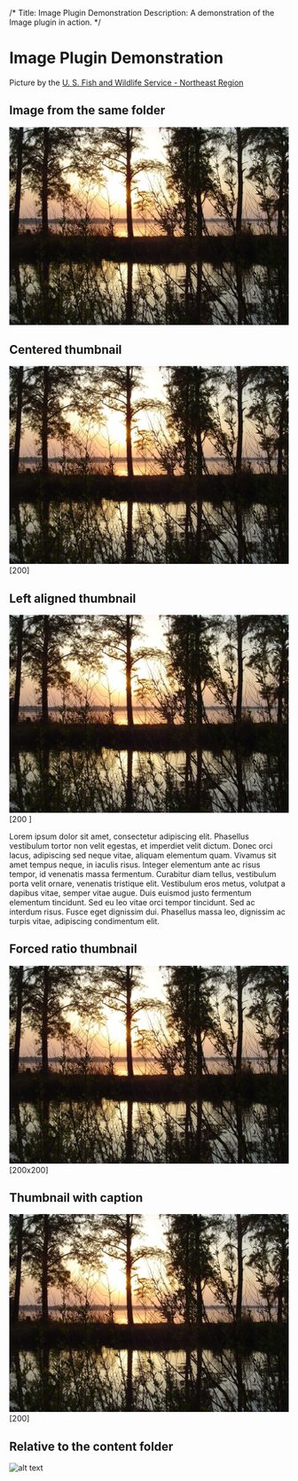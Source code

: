 /*
Title: Image Plugin Demonstration
Description: A demonstration of the Image plugin in action.
*/

<style scoped>
/* These should go in your theme. */
figure {
    border:1px solid #ddd;
    max-width:100%;
    padding:2px;
    -moz-box-sizing: border-box;
    -webkit-box-sizing: border-box;
    box-sizing: border-box;
}
.left {
    float:left;
    margin:.4em .4em .4em 0;
}
.right {
    float:right;
    margin:.4em 0 .4em .4em;
}
.center {
    margin:.4em auto;
}
</style>

Image Plugin Demonstration
==========================

Picture by the [U. S. Fish and Wildlife Service - Northeast
Region](http://www.flickr.com/photos/usfwsnortheast/)

Image from the same folder
--------------------------

![alt text](11736102146_8af24bc612_o.jpg)

Centered thumbnail
------------------

![alt text](11736102146_8af24bc612_o.jpg)[200]

Left aligned thumbnail
----------------------

![alt text](11736102146_8af24bc612_o.jpg)[200 ]

Lorem ipsum dolor sit amet, consectetur adipiscing elit. Phasellus vestibulum tortor non velit egestas, et imperdiet velit dictum. Donec orci lacus, adipiscing sed neque vitae, aliquam elementum quam. Vivamus sit amet tempus neque, in iaculis risus. Integer elementum ante ac risus tempor, id venenatis massa fermentum. Curabitur diam tellus, vestibulum porta velit ornare, venenatis tristique elit. Vestibulum eros metus, volutpat a dapibus vitae, semper vitae augue. Duis euismod justo fermentum elementum tincidunt. Sed eu leo vitae orci tempor tincidunt. Sed ac interdum risus. Fusce eget dignissim dui. Phasellus massa leo, dignissim ac turpis vitae, adipiscing condimentum elit. <br style="clear:both;"/>

Forced ratio thumbnail
----------------------

![alt text](11736102146_8af24bc612_o.jpg)[200x200]

Thumbnail with caption
----------------------

![alt text](11736102146_8af24bc612_o.jpg "Caption text")[200]

Relative to the content folder
------------------------------

![alt text](content://demo/11736102146_8af24bc612_o.jpg)

